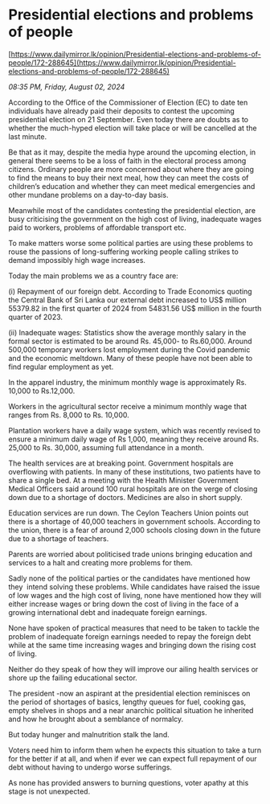 # Presidential elections and problems of people

[https://www.dailymirror.lk/opinion/Presidential-elections-and-problems-of-people/172-288645](https://www.dailymirror.lk/opinion/Presidential-elections-and-problems-of-people/172-288645)

*08:35 PM, Friday, August 02, 2024*

According to the Office of the Commissioner of Election (EC) to date ten individuals have already paid their deposits to contest the upcoming presidential election on 21 September. Even today there are doubts as to whether the much-hyped election will take place or will be cancelled at the last minute.

Be that as it may, despite the media hype around the upcoming election, in general there seems to be a loss of faith in the electoral process among citizens. Ordinary people are more concerned about where they are going to find the means to buy their next meal, how they can meet the costs of children’s education and whether they can meet medical emergencies and other mundane problems on a day-to-day basis.

Meanwhile most of the candidates contesting the presidential election, are busy criticising the government on the high cost of living, inadequate wages paid to workers, problems of affordable transport etc.

To make matters worse some political parties are using these problems to rouse the passions of long-suffering working people calling strikes to demand impossibly high wage increases.

Today the main problems we as a country face are:

(i) Repayment of our foreign debt. According to Trade Economics quoting the Central Bank of Sri Lanka our external debt increased to US$ million 55379.82 in the first quarter of 2024 from 54831.56 US$ million in the fourth quarter of 2023.

(ii) Inadequate wages: Statistics show the average monthly salary in the formal sector is estimated to be around Rs. 45,000- to Rs.60,000. Around 500,000 temporary workers lost employment during the Covid pandemic and the economic meltdown. Many of these people have not been able to find regular employment as yet.

In the apparel industry, the minimum monthly wage is approximately Rs. 10,000 to Rs.12,000.

Workers in the agricultural sector receive a minimum monthly wage that ranges from Rs. 8,000 to Rs. 10,000.

Plantation workers have a daily wage system, which was recently revised to ensure a minimum daily wage of Rs 1,000, meaning they receive around Rs. 25,000 to Rs. 30,000, assuming full attendance in a month.

The health services are at breaking point. Government hospitals are overflowing with patients. In many of these institutions, two patients have to share a single bed. At a meeting with the Health Minister Government Medical Officers said around 100 rural hospitals are on the verge of closing down due to a shortage of doctors. Medicines are also in short supply.

Education services are run down. The Ceylon Teachers Union points out there is a shortage of 40,000 teachers in government schools. According to the union, there is a fear of around 2,000 schools closing down in the future due to a shortage of teachers.

Parents are worried about politicised trade unions bringing education and services to a halt and creating more problems for them.

Sadly none of the political parties or the candidates have mentioned how they  intend solving these problems. While candidates have raised the issue of low wages and the high cost of living, none have mentioned how they will either increase wages or bring down the cost of living in the face of a growing international debt and inadequate foreign earnings.

None have spoken of practical measures that need to be taken to tackle the problem of inadequate foreign earnings needed to repay the foreign debt while at the same time increasing wages and bringing down the rising cost of living.

Neither do they speak of how they will improve our ailing health services or shore up the failing educational sector.

The president -now an aspirant at the presidential election reminisces on the period of shortages of basics, lengthy queues for fuel, cooking gas, empty shelves in shops and a near anarchic political situation he inherited and how he brought about a semblance of normalcy.

But today hunger and malnutrition stalk the land.

Voters need him to inform them when he expects this situation to take a turn for the better if at all, and when if ever we can expect full repayment of our debt without having to undergo worse sufferings.

As none has provided answers to burning questions, voter apathy at this stage is not unexpected.

